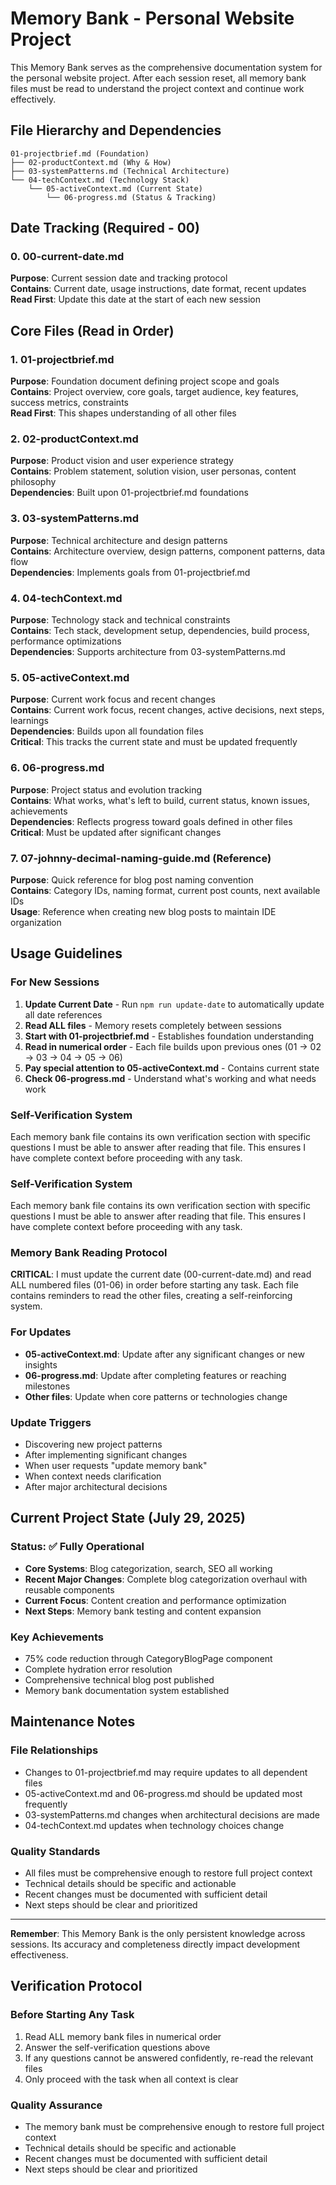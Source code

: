 # Memory Bank - Personal Website Project

This Memory Bank serves as the comprehensive documentation system for the personal website project. After each session reset, all memory bank files must be read to understand the project context and continue work effectively.

## File Hierarchy and Dependencies

```
01-projectbrief.md (Foundation)
├── 02-productContext.md (Why & How)
├── 03-systemPatterns.md (Technical Architecture)  
└── 04-techContext.md (Technology Stack)
    └── 05-activeContext.md (Current State)
        └── 06-progress.md (Status & Tracking)
```

## Date Tracking (Required - 00)

### 0. 00-current-date.md
**Purpose**: Current session date and tracking protocol  
**Contains**: Current date, usage instructions, date format, recent updates  
**Read First**: Update this date at the start of each new session

## Core Files (Read in Order)

### 1. 01-projectbrief.md
**Purpose**: Foundation document defining project scope and goals  
**Contains**: Project overview, core goals, target audience, key features, success metrics, constraints  
**Read First**: This shapes understanding of all other files

### 2. 02-productContext.md  
**Purpose**: Product vision and user experience strategy  
**Contains**: Problem statement, solution vision, user personas, content philosophy  
**Dependencies**: Built upon 01-projectbrief.md foundations

### 3. 03-systemPatterns.md
**Purpose**: Technical architecture and design patterns  
**Contains**: Architecture overview, design patterns, component patterns, data flow  
**Dependencies**: Implements goals from 01-projectbrief.md

### 4. 04-techContext.md
**Purpose**: Technology stack and technical constraints  
**Contains**: Tech stack, development setup, dependencies, build process, performance optimizations  
**Dependencies**: Supports architecture from 03-systemPatterns.md

### 5. 05-activeContext.md
**Purpose**: Current work focus and recent changes  
**Contains**: Current work focus, recent changes, active decisions, next steps, learnings  
**Dependencies**: Builds upon all foundation files  
**Critical**: This tracks the current state and must be updated frequently

### 6. 06-progress.md
**Purpose**: Project status and evolution tracking  
**Contains**: What works, what's left to build, current status, known issues, achievements  
**Dependencies**: Reflects progress toward goals defined in other files  
**Critical**: Must be updated after significant changes

### 7. 07-johnny-decimal-naming-guide.md (Reference)
**Purpose**: Quick reference for blog post naming convention  
**Contains**: Category IDs, naming format, current post counts, next available IDs  
**Usage**: Reference when creating new blog posts to maintain IDE organization

## Usage Guidelines

### For New Sessions
1. **Update Current Date** - Run `npm run update-date` to automatically update all date references
2. **Read ALL files** - Memory resets completely between sessions
3. **Start with 01-projectbrief.md** - Establishes foundation understanding
4. **Read in numerical order** - Each file builds upon previous ones (01 → 02 → 03 → 04 → 05 → 06)
5. **Pay special attention to 05-activeContext.md** - Contains current state
6. **Check 06-progress.md** - Understand what's working and what needs work

### Self-Verification System
Each memory bank file contains its own verification section with specific questions I must be able to answer after reading that file. This ensures I have complete context before proceeding with any task.

### Self-Verification System
Each memory bank file contains its own verification section with specific questions I must be able to answer after reading that file. This ensures I have complete context before proceeding with any task.

### Memory Bank Reading Protocol
**CRITICAL**: I must update the current date (00-current-date.md) and read ALL numbered files (01-06) in order before starting any task. Each file contains reminders to read the other files, creating a self-reinforcing system.

### For Updates
- **05-activeContext.md**: Update after any significant changes or new insights
- **06-progress.md**: Update after completing features or reaching milestones  
- **Other files**: Update when core patterns or technologies change

### Update Triggers
- Discovering new project patterns
- After implementing significant changes
- When user requests "update memory bank"
- When context needs clarification
- After major architectural decisions

## Current Project State (July 29, 2025)

### Status: ✅ Fully Operational
- **Core Systems**: Blog categorization, search, SEO all working
- **Recent Major Changes**: Complete blog categorization overhaul with reusable components
- **Current Focus**: Content creation and performance optimization
- **Next Steps**: Memory bank testing and content expansion

### Key Achievements
- 75% code reduction through CategoryBlogPage component
- Complete hydration error resolution
- Comprehensive technical blog post published
- Memory bank documentation system established

## Maintenance Notes

### File Relationships
- Changes to 01-projectbrief.md may require updates to all dependent files
- 05-activeContext.md and 06-progress.md should be updated most frequently
- 03-systemPatterns.md changes when architectural decisions are made
- 04-techContext.md updates when technology choices change

### Quality Standards
- All files must be comprehensive enough to restore full project context
- Technical details should be specific and actionable
- Recent changes must be documented with sufficient detail
- Next steps should be clear and prioritized

---

**Remember**: This Memory Bank is the only persistent knowledge across sessions. Its accuracy and completeness directly impact development effectiveness.

## Verification Protocol

### Before Starting Any Task
1. Read ALL memory bank files in numerical order
2. Answer the self-verification questions above
3. If any questions cannot be answered confidently, re-read the relevant files
4. Only proceed with the task when all context is clear

### Quality Assurance
- The memory bank must be comprehensive enough to restore full project context
- Technical details should be specific and actionable
- Recent changes must be documented with sufficient detail
- Next steps should be clear and prioritized 